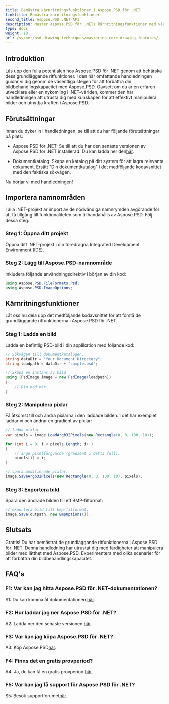 ```yaml
---
title: Bemästra kärnritningsfunktioner i Aspose.PSD för .NET
linktitle: Bemästra kärnritningsfunktioner
second_title: Aspose.PSD .NET API
description: Master Aspose.PSD för .NETs kärnritningsfunktioner med vår steg-för-steg handledning. Förbättra bildbehandlingsfärdigheter utan ansträngning.
type: docs
weight: 10
url: /sv/net/psd-drawing-techniques/mastering-core-drawing-features/
---
```

## Introduktion

Lås upp den fulla potentialen hos Aspose.PSD för .NET genom att behärska dess grundläggande ritfunktioner. I den här omfattande handledningen guidar vi dig genom de väsentliga stegen för att förbättra din bildbehandlingskapacitet med Aspose.PSD. Oavsett om du är en erfaren utvecklare eller en nykomling i .NET-världen, kommer den här handledningen att utrusta dig med kunskapen för att effektivt manipulera bilder och utnyttja kraften i Aspose.PSD.

## Förutsättningar

Innan du dyker in i handledningen, se till att du har följande förutsättningar på plats:

-  Aspose.PSD för .NET: Se till att du har den senaste versionen av Aspose.PSD för .NET installerad. Du kan ladda ner den[här](https://releases.aspose.com/psd/net/).

- Dokumentkatalog: Skapa en katalog på ditt system för att lagra relevanta dokument. Ersätt "Din dokumentkatalog" i det medföljande kodavsnittet med den faktiska sökvägen.

Nu börjar vi med handledningen!

## Importera namnområden

I alla .NET-projekt är import av de nödvändiga namnrymden avgörande för att få tillgång till funktionaliteten som tillhandahålls av Aspose.PSD. Följ dessa steg:

### Steg 1: Öppna ditt projekt

Öppna ditt .NET-projekt i din föredragna Integrated Development Environment (IDE).

### Steg 2: Lägg till Aspose.PSD-namnområde

Inkludera följande användningsdirektiv i början av din kod:

```csharp
using Aspose.PSD.FileFormats.Psd;
using Aspose.PSD.ImageOptions;
```

## Kärnritningsfunktioner

Låt oss nu dela upp det medföljande kodavsnittet för att förstå de grundläggande ritfunktionerna i Aspose.PSD för .NET.

### Steg 1: Ladda en bild

Ladda en befintlig PSD-bild i din applikation med följande kod:

```csharp
// Sökvägen till dokumentkatalogen.
string dataDir = "Your Document Directory";
string loadpath = dataDir + "sample.psd";

// Skapa en instans av bild
using (PsdImage image = new PsdImage(loadpath))
{
    // Din kod här...
}
```

### Steg 2: Manipulera pixlar

Få åtkomst till och ändra pixlarna i den laddade bilden. I det här exemplet laddar vi och ändrar en gradient av pixlar:

```csharp
// ladda pixlar
var pixels = image.LoadArgb32Pixels(new Rectangle(0, 0, 100, 10));

for (int i = 0; i < pixels.Length; i++)
{
    // ange pixelfärgvärde (gradient i detta fall).
    pixels[i] = i;
}

// spara modifierade pixlar.
image.SaveArgb32Pixels(new Rectangle(0, 0, 100, 10), pixels);
```

### Steg 3: Exportera bild

Spara den ändrade bilden till ett BMP-filformat:

```csharp
// exportera bild till bmp-filformat.
image.Save(outpath, new BmpOptions());
```

## Slutsats

Grattis! Du har bemästrat de grundläggande ritfunktionerna i Aspose.PSD för .NET. Denna handledning har utrustat dig med färdigheter att manipulera bilder med lätthet med Aspose.PSD. Experimentera med olika scenarier för att förbättra din bildbehandlingskapacitet.

## FAQ's

### F1: Var kan jag hitta Aspose.PSD för .NET-dokumentationen?

 S1: Du kan komma åt dokumentationen.[här](https://reference.aspose.com/psd/net/).

### F2: Hur laddar jag ner Aspose.PSD för .NET?

 A2: Ladda ner den senaste versionen.[här](https://releases.aspose.com/psd/net/).

### F3: Var kan jag köpa Aspose.PSD för .NET?

 A3: Köp Aspose.PSD[här](https://purchase.aspose.com/buy).

### F4: Finns det en gratis provperiod?

 A4: Ja, du kan få en gratis provperiod.[här](https://releases.aspose.com/).

### F5: Var kan jag få support för Aspose.PSD för .NET?

 S5: Besök supportforumet[här](https://forum.aspose.com/c/psd/34).
